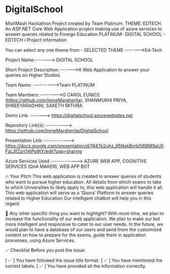 # DigitalSchool
MishMash Hackathon Project created by Team Platinum. THEME: EDTECH. An ASP.NET Core Web Application project making use of azure services to answer queries related to Foreign Education
PLATINUM- DIGITAL SCHOOL - EDTECH
ℹ️ Project information

You can select any one theme from - SELECTED THEME ------->Ed-Tech

Project Name:-------> DIGITAL SCHOOL

Short Project Description: ------>A Web Application to answer your queries on Higher Studies.

Team Name: ---------->Team PLATINUM

Team Members: -------->G CAROL EUNICE (https://github.com/IreneMargherita), SHANMUKHI PRIYA, SHREEYARADHINI, SAKETH MITHRA

Demo Link: -------> https://digitalschool.azurewebsites.net

Repository Link(s): ----------> https://github.com/IreneMargherita/DigitalSchool

Presentation Link: ------------> https://docs.google.com/presentation/d/1R47b2uhz_65NekBmbl56BM9aU0FzL3fZzrt14iPq9tY/edit?usp=sharing

Azure Services Used -------------> AZURE WEB APP, COGNITIVE SERVICES (QnA MAKER), WEB APP BOT

🔥 Your Pitch
This web application is created to answer queries of students who want to pursue higher education. All details from which exams to take to which Universities to likely apply to, this web application will handle it all.
This web application will serve as a ‘Quora’ Platform to answer queries related to Higher Education
Our intelligent chatbot will help you in this regard.


🔦 Any other specific thing you want to highlight?
With more time, we plan to increase the functionality of our web application.
We plan to make our bot more intelligent and responsive to cater to our user needs.
In the future, we would plan to have a database of our users and send them the customized content on how to prepare for the exams, guide them in application processes, using Azure Services.

✅ Checklist
Before you post the issue:

[ ✅ ] You have followed the issue title format.
[ ✅ ] You have mentioned the correct labels.
[ ✅ ] You have provided all the information correctly.
